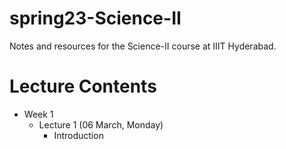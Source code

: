 # spring23-Science-II
Notes and resources for the Science-II course at IIIT Hyderabad.

# Lecture Contents
* Week 1
    * Lecture 1 (06 March, Monday)
        - Introduction